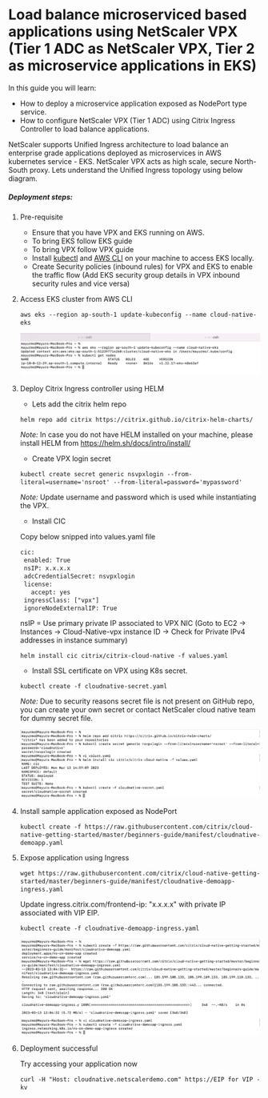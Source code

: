 # Load balance microserviced based applications using NetScaler VPX (Tier 1 ADC as NetScaler VPX, Tier 2 as microservice applications in EKS)

In this guide you will learn:

* How to deploy a microservice application exposed as NodePort type service.
* How to configure NetScaler VPX (Tier 1 ADC) using Citrix Ingress Controller to load balance applications.

NetScaler supports Unified Ingress architecture to load balance an enterprise grade applications deployed as microservices in AWS kubernetes service - EKS. NetScaler VPX acts as high scale, secure North-South proxy. Lets understand the Unified Ingress topology using below diagram.


##### Deployment steps:

1. Pre-requisite

	* Ensure that you have VPX and EKS running on AWS.
	* To bring EKS follow EKS guide
	* To bring VPX follow VPX guide
	* Install [kubectl](https://kubernetes.io/docs/tasks/tools/#kubectl) and [AWS CLI](https://docs.aws.amazon.com/cli/latest/userguide/getting-started-install.html) on your machine to access EKS locally.
	* Create Security policies (inbound rules) for VPX and EKS to enable the traffic flow (Add EKS security group details in VPX inbound security rules and vice versa)

2. Access EKS cluster from AWS CLI

	```
	aws eks --region ap-south-1 update-kubeconfig --name cloud-native-eks
	```
	![eks](images/eks.png)


2. Deploy Citrix Ingress controller using HELM

	* Lets add the citrix helm repo
	```
	helm repo add citrix https://citrix.github.io/citrix-helm-charts/
	```
	*Note:* In case you do not have HELM installed on your machine, please install HELM from https://helm.sh/docs/intro/install/ 

	
	* Create VPX login secret
	```
	kubectl create secret generic nsvpxlogin --from-literal=username='nsroot' --from-literal=password='mypassword'
	```
	*Note:* Update username and password which is used while instantiating the VPX.

	* Install CIC

	Copy below snipped into values.yaml file
	```
	cic:
     enabled: True
     nsIP: x.x.x.x
     adcCredentialSecret: nsvpxlogin
     license:
       accept: yes
     ingressClass: ["vpx"]
     ignoreNodeExternalIP: True
	```
	nsIP = Use primary private IP associated to VPX NIC (Goto to EC2 -> Instances -> Cloud-Native-vpx instance ID -> Check for Private IPv4 addresses in instance summary)

	```
	helm install cic citrix/citrix-cloud-native -f values.yaml
	```

	* Install SSL certificate on VPX using K8s secret.
	```
	kubectl create -f cloudnative-secret.yaml
	```
	*Note:* Due to security reasons secret file is not present on GitHub repo, you can create your own secret or contact NetScaler cloud native team for dummy secret file.

	![cic](images/cic.png)

3. Install sample application exposed as NodePort

	```
	kubectl create -f https://raw.githubusercontent.com/citrix/cloud-native-getting-started/master/beginners-guide/manifest/cloudnative-demoapp.yaml
	```

4. Expose application using Ingress

	```
	wget https://raw.githubusercontent.com/citrix/cloud-native-getting-started/master/beginners-guide/manifest/cloudnative-demoapp-ingress.yaml
	```

	Update ingress.citrix.com/frontend-ip: "x.x.x.x" with private IP associated with VIP EIP.

	```
	kubectl create -f cloudnative-demoapp-ingress.yaml
	```
	![demoapp-ingress](images/demoapp-ingress.png)

5. Deployment successful

	Try accessing your application now
	```
	curl -H "Host: cloudnative.netscalerdemo.com" https://EIP for VIP -kv
	```

